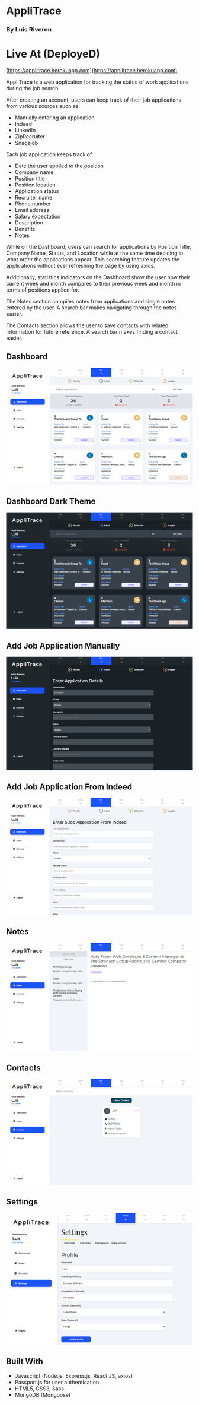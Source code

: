 # AppliTrace
### By Luis Riveron

# Live At (DeployeD)
[https://applitrace.herokuapp.com](https://applitrace.herokuapp.com)

AppliTrace is a web application for tracking the status of work applications during the job search.

After creating an account, users can keep track of their job applications from various sources such as:
- Manually entering an application
- Indeed
- LinkedIn
- ZipRecruiter
- Snagajob

Each job application keeps track of:
- Date the user applied to the position
- Company name
- Position title
- Position location
- Application status
- Recruiter name
- Phone number
- Email address
- Salary expectation
- Description
- Benefits
- Notes

While on the Dashboard, users can search for applications by Position Title, Company Name, Status, and Location while at the same time deciding in what order the applications appear.
This searching feature updates the applications without ever refreshing the page by using axios.

Additionally, statistics indicators on the Dashboard show the user how their current week and month compares to their previous week and month in terms of positions applied for.

The Notes section compiles notes from applications and single notes entered by the user. A search bar makes navigating through the notes easier.

The Contacts section allows the user to save contacts with related information for future reference. A search bar makes finding a contact easier.

## Dashboard
![AppliTrace Dashboard](public/Screenshots/AppliTraceDashboardLightTheme.png)

## Dashboard Dark Theme
![AppliTrace Dashboard Dark Theme](public/Screenshots/AppliTraceDashboard.png)

## Add Job Application Manually
![AppliTrace Add Job Application Manually](public/Screenshots/AppliTraceAddJobManually.png)

## Add Job Application From Indeed
![AppliTrace Add Job Applicaiton From Indeed](public/Screenshots/AppliTraceAddJobIndeed.png)

## Notes
![AppliTrace Settings](public/Screenshots/AppliTraceNotes.png)

## Contacts
![AppliTrace Settings](public/Screenshots/AppliTraceContacts.png)

## Settings
![AppliTrace Settings](public/Screenshots/AppliTraceSettings.png)

## Built With
- Javascript (Node.js, Express.js, React JS, axios)
- Passport.js for user authentication
- HTML5, CSS3, Sass
- MongoDB (Mongoose)